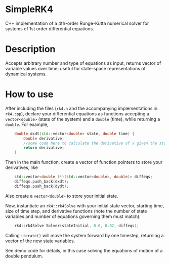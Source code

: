 # SimpleRK4
C++ implementation of a 4th-order Runge-Kutta numerical solver for systems of 1st order differential equations. 

# Description
Accepts arbitrary number and type of equations as input, returns vector of variable values over time; useful for state-space representations of dynamical systems. 

# How to use
After including the files (`rk4.h` and the accompanying implementations in `rk4.cpp`), declare your differential equations as functions accepting a `vector<double>` (state of the system) and a `double` (time), while returning a `double`. For example,
```cpp
    double dxdt(std::vector<double> state, double time) {
        double derivative;
        //some code here to calculate the derivative of x given the state and/or time
        return derivative;
    }
```
Then in the main function, create a vector of function pointers to store your derivatives, like
```cpp
    std::vector<double (*)(std::vector<double>, double)> diffeqs;
    diffeqs.push_back(dxdt);
    diffeqs.push_back(dydt);
```
Also create a `vector<double>` to store your initial state.
    
Now, instantiate an `rk4::rk4Solve` with your initial state vector, starting time, size of time step, and derivative functions (note the number of state variables and number of equations governing them must match):
```cpp
    rk4::rk4Solve Solver(stateInitial, 0.0, 0.02, diffeqs);
```
Calling `iterate()` will move the system forward by one timestep, returning a vector of the new state variables.

See demo code for details, in this case solving the equations of motion of a double pendulum.


 
